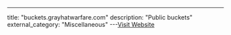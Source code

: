 ---
title: "buckets.grayhatwarfare.com"
description: "Public buckets"
external_category: "Miscellaneous"
---[Visit Website](https://buckets.grayhatwarfare.com/)

